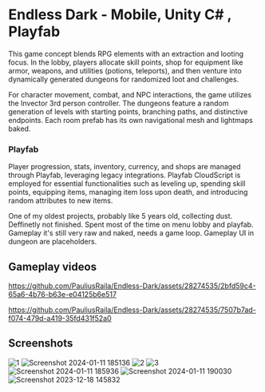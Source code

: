 # Endless Dark - Mobile, Unity C# , Playfab
This game concept blends RPG elements with an extraction and looting focus. In the lobby, players allocate skill points, shop for equipment like armor, weapons, and utilities (potions, teleports), and then venture into dynamically generated dungeons for randomized loot and challenges.

For character movement, combat, and NPC interactions, the game utilizes the Invector 3rd person controller. The dungeons feature a random generation of levels with starting points, branching paths, and distinctive endpoints. 
Each room prefab has its own navigational mesh and lightmaps baked.

### Playfab
Player progression, stats, inventory, currency, and shops are managed through Playfab, leveraging legacy integrations. Playfab CloudScript is employed for essential functionalities such as leveling up, spending skill points, equipping items, managing item loss upon death, and introducing random attributes to new items.

One of my oldest projects, probably like 5 years old, collecting dust. Deffinetly not finished. Spent most of the time on menu lobby and playfab. Gameplay it's still very raw and naked, needs a game loop. Gameplay UI in dungeon are placeholders.

## Gameplay videos
https://github.com/PauliusRaila/Endless-Dark/assets/28274535/2bfd59c4-65a6-4b76-b63e-e04125b6e517

https://github.com/PauliusRaila/Endless-Dark/assets/28274535/7507b7ad-f074-479d-a419-35fd431f52a0

## Screenshots
![1](https://github.com/PauliusRaila/Endless-Dark/assets/28274535/bb79c4fe-61bb-4df9-a116-baf389404522)
![Screenshot 2024-01-11 185136](https://github.com/PauliusRaila/Endless-Dark/assets/28274535/1496912c-0051-4371-9790-d5f4b61d522b)
![2](https://github.com/PauliusRaila/Endless-Dark/assets/28274535/37b9afe6-336c-4043-8df0-bdb8cf88ae11)
![3](https://github.com/PauliusRaila/Endless-Dark/assets/28274535/8adb758b-7edd-4665-95b5-a16464b099f6)
![Screenshot 2024-01-11 185936](https://github.com/PauliusRaila/Endless-Dark/assets/28274535/27830b67-60f8-45e4-b34c-3c3819f83e0a)
![Screenshot 2024-01-11 190030](https://github.com/PauliusRaila/Endless-Dark/assets/28274535/ac6555c8-5f26-455b-b6ba-1591883ce075)
![Screenshot 2023-12-18 145832](https://github.com/PauliusRaila/Endless-Dark/assets/28274535/6408c906-6391-4eb4-b761-25f7525cc711)

